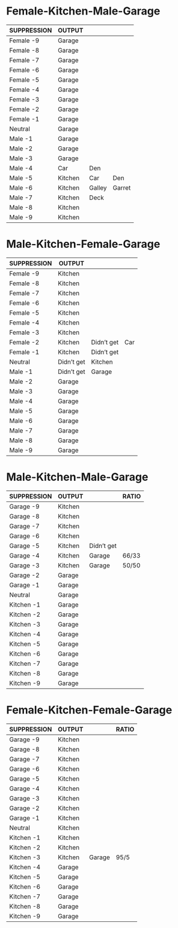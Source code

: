 

# Female-Kitchen-Male-Garage

| **SUPPRESSION** | **OUTPUT** |        |        |
| --------------- | ---------- | ------ | ------ |
| Female -9       | Garage     |        |        |
| Female -8       | Garage     |        |        |
| Female -7       | Garage     |        |        |
| Female -6       | Garage     |        |        |
| Female -5       | Garage     |        |        |
| Female -4       | Garage     |        |        |
| Female -3       | Garage     |        |        |
| Female -2       | Garage     |        |        |
| Female -1       | Garage     |        |        |
| Neutral         | Garage     |        |        |
| Male -1         | Garage     |        |        |
| Male -2         | Garage     |        |        |
| Male -3         | Garage     |        |        |
| Male -4         | Car        | Den    |        |
| Male -5         | Kitchen    | Car    | Den    |
| Male -6         | Kitchen    | Galley | Garret |
| Male -7         | Kitchen    | Deck   |        |
| Male -8         | Kitchen    |        |        |
| Male -9         | Kitchen    |        |        |



# Male-Kitchen-Female-Garage

| **SUPPRESSION** | **OUTPUT** |            |      |
| --------------- | ---------- | ---------- | ---- |
| Female -9       | Kitchen    |            |      |
| Female -8       | Kitchen    |            |      |
| Female -7       | Kitchen    |            |      |
| Female -6       | Kitchen    |            |      |
| Female -5       | Kitchen    |            |      |
| Female -4       | Kitchen    |            |      |
| Female -3       | Kitchen    |            |      |
| Female -2       | Kitchen    | Didn’t get | Car  |
| Female -1       | Kitchen    | Didn’t get |      |
| Neutral         | Didn’t get | Kitchen    |      |
| Male -1         | Didn’t get | Garage     |      |
| Male -2         | Garage     |            |      |
| Male -3         | Garage     |            |      |
| Male -4         | Garage     |            |      |
| Male -5         | Garage     |            |      |
| Male -6         | Garage     |            |      |
| Male -7         | Garage     |            |      |
| Male -8         | Garage     |            |      |
| Male -9         | Garage     |            |      |



# Male-Kitchen-Male-Garage

| **SUPPRESSION** | **OUTPUT** |            | **RATIO** |
| --------------- | ---------- | ---------- | --------- |
| Garage -9       | Kitchen    |            |           |
| Garage -8       | Kitchen    |            |           |
| Garage -7       | Kitchen    |            |           |
| Garage -6       | Kitchen    |            |           |
| Garage -5       | Kitchen    | Didn’t get |           |
| Garage -4       | Kitchen    | Garage     | 66/33     |
| Garage -3       | Kitchen    | Garage     | 50/50     |
| Garage -2       | Garage     |            |           |
| Garage -1       | Garage     |            |           |
| Neutral         | Garage     |            |           |
| Kitchen -1      | Garage     |            |           |
| Kitchen -2      | Garage     |            |           |
| Kitchen -3      | Garage     |            |           |
| Kitchen -4      | Garage     |            |           |
| Kitchen -5      | Garage     |            |           |
| Kitchen -6      | Garage     |            |           |
| Kitchen -7      | Garage     |            |           |
| Kitchen -8      | Garage     |            |           |
| Kitchen -9      | Garage     |            |           |

# Female-Kitchen-Female-Garage

| **SUPPRESSION** | **OUTPUT** |        | **RATIO** |
| --------------- | ---------- | ------ | --------- |
| Garage -9       | Kitchen    |        |           |
| Garage -8       | Kitchen    |        |           |
| Garage -7       | Kitchen    |        |           |
| Garage -6       | Kitchen    |        |           |
| Garage -5       | Kitchen    |        |           |
| Garage -4       | Kitchen    |        |           |
| Garage -3       | Kitchen    |        |           |
| Garage -2       | Kitchen    |        |           |
| Garage -1       | Kitchen    |        |           |
| Neutral         | Kitchen    |        |           |
| Kitchen -1      | Kitchen    |        |           |
| Kitchen -2      | Kitchen    |        |           |
| Kitchen -3      | Kitchen    | Garage | 95/5      |
| Kitchen -4      | Garage     |        |           |
| Kitchen -5      | Garage     |        |           |
| Kitchen -6      | Garage     |        |           |
| Kitchen -7      | Garage     |        |           |
| Kitchen -8      | Garage     |        |           |
| Kitchen -9      | Garage     |        |           |
